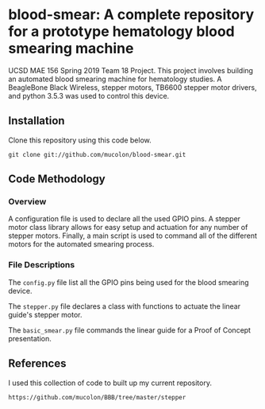 blood-smear: A complete repository for a prototype hematology blood smearing machine
======================
UCSD MAE 156 Spring 2019 Team 18 Project. This project involves building an automated blood smearing machine for hematology studies. A BeagleBone Black Wireless, stepper motors, TB6600 stepper motor drivers, and python 3.5.3 was used to control this device.


Installation
-----------------------
Clone this repository using this code below.
```
git clone git://github.com/mucolon/blood-smear.git
```


Code Methodology
--------------------------------
### Overview
A configuration file is used to declare all the used GPIO pins. A stepper motor class library allows for easy setup and actuation for any number of stepper motors. Finally, a main script is used to command all of the different motors for the automated smearing process.

### File Descriptions
The `config.py` file list all the GPIO pins being used for the blood smearing device.

The `stepper.py` file declares a class with functions to actuate the linear guide's stepper motor.

The `basic_smear.py` file commands the linear guide for a Proof of Concept presentation.


References
---------------------------
I used this collection of code to built up my current repository.
```
https://github.com/mucolon/BBB/tree/master/stepper
```
